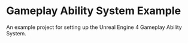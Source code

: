 # Gameplay Ability System Example

An example project for setting up the Unreal Engine 4 Gameplay Ability System.
